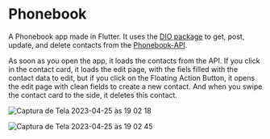 # Phonebook

A Phonebook app made in Flutter. It uses the [DIO package](https://pub.dev/packages/dio) to get, post, update, and delete contacts from the [Phonebook-API](https://github.com/zimbaldi/phonebook-api). 

As soon as you open the app, it loads the contacts from the API. If you click in the contact card, it loads the edit page, with the fiels filled with the contact data to edit, but if you click on the Floating Action Button, it opens the edit page with clean fields to create a new contact. And when you swipe the contact card to the side, it deletes this contact.

![Captura de Tela 2023-04-25 às 19 02 18](https://user-images.githubusercontent.com/104802293/234414412-d9e3f4f7-becd-4ed5-af2a-714c6944bf58.png)

![Captura de Tela 2023-04-25 às 19 02 45](https://user-images.githubusercontent.com/104802293/234414397-686183da-4707-4b6f-82d2-0f283626d04a.png)

